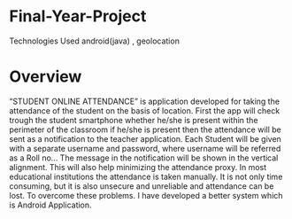# Final-Year-Project
Technologies Used android(java) , geolocation 

# Overview
“STUDENT ONLINE ATTENDANCE” is application developed for taking the attendance
of the student on the basis of location. First the app will check trough the student smartphone
whether he/she is present within the perimeter of the classroom if he/she is present then the
attendance will be sent as a notification to the teacher application. Each Student will be given
with a separate username and password, where username will be referred as a Roll no... The
message in the notification will be shown in the vertical alignment. This will also help
minimizing the attendance proxy. In most educational institutions the attendance is taken
manually. It is not only time consuming, but it is also unsecure and unreliable and attendance
can be lost. To overcome these problems. I have developed a better system which is Android
Application.
